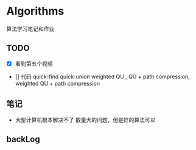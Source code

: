 # Algorithms
算法学习笔记和作业

## TODO
- [x] 看到第五个视频
- [] 代码 quick-find quick-union weighted QU , QU + path compression, weighted QU + path compression

## 笔记
- 大型计算机根本解决不了 数量大的问题，但是好的算法可以

## backLog

